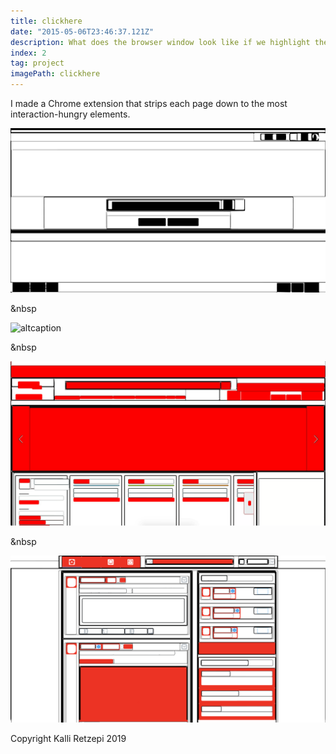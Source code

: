 ```yaml
---
title: clickhere
date: "2015-05-06T23:46:37.121Z"
description: What does the browser window look like if we highlight the attention-hungry elements? I developed a Chrome plugin that automatically transforms a page to an abstract attentional tapestry.
index: 2
tag: project
imagePath: clickhere
---
```



I made a Chrome extension that strips each page down to the most interaction-hungry elements.

![altcaption](google.png)

&nbsp

![altcaption](insta.png)

&nbsp

![altcaption](amazon.png)

&nbsp

![altcaption](twitter.png)

Copyright Kalli Retzepi 2019
